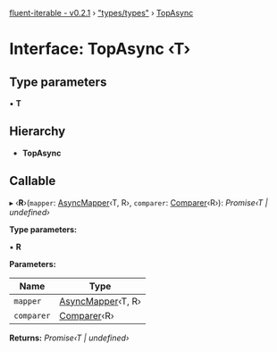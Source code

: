 [fluent-iterable - v0.2.1](../README.md) › ["types/types"](../modules/_types_types_.md) › [TopAsync](_types_types_.topasync.md)

# Interface: TopAsync ‹**T**›

## Type parameters

▪ **T**

## Hierarchy

* **TopAsync**

## Callable

▸ ‹**R**›(`mapper`: [AsyncMapper](_types_types_.asyncmapper.md)‹T, R›, `comparer`: [Comparer](_types_types_.comparer.md)‹R›): *Promise‹T | undefined›*

**Type parameters:**

▪ **R**

**Parameters:**

Name | Type |
------ | ------ |
`mapper` | [AsyncMapper](_types_types_.asyncmapper.md)‹T, R› |
`comparer` | [Comparer](_types_types_.comparer.md)‹R› |

**Returns:** *Promise‹T | undefined›*
